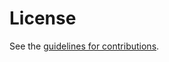 # License

See the
[guidelines for contributions](https://github.com/ietf-ccamp-wg/draft-ietf-ccamp-eth-client-te-topo-yang/blob/main/CONTRIBUTING.md).
